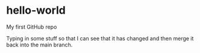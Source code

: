 # hello-world
My first GitHub repo

Typing in some stuff so that I can see that it has changed and then merge it back into the main branch.
